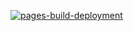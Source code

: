 [![pages-build-deployment](https://github.com/Maks417/portfolio-balancer-client/actions/workflows/pages/pages-build-deployment/badge.svg?branch=master)](https://github.com/Maks417/portfolio-balancer-client/actions/workflows/pages/pages-build-deployment)

